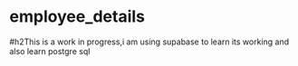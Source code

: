# employee_details

#h2This is a work in progress,i am using supabase to learn its working and also learn postgre sql
